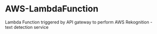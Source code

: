 # AWS-LambdaFunction
Lambda Function triggered by API gateway to perform AWS Rekognition - text detection service
